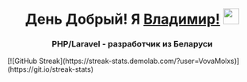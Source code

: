 <h1 align="center">День Добрый! Я <a href="https://www.linkedin.com/in/vova-kharchenko-ba905019b/" target="_blank">Владимир!</a> 
<img src="https://github.com/blackcater/blackcater/raw/main/images/Hi.gif" height="32"/></h1>
<h3 align="center">PHP/Laravel - разработчик из Беларуси</h3>
[![GitHub Streak](https://streak-stats.demolab.com/?user=VovaMolxs)](https://git.io/streak-stats)
<!--
**VovaMolxs/VovaMolxs** is a ✨ _special_ ✨ repository because its `README.md` (this file) appears on your GitHub profile.

Here are some ideas to get you started:

- 🔭 I’m currently working on ...
- 🌱 I’m currently learning ...
- 👯 I’m looking to collaborate on ...
- 🤔 I’m looking for help with ...
- 💬 Ask me about ...
- 📫 How to reach me: ...
- 😄 Pronouns: ...
- ⚡ Fun fact: ...
-->
